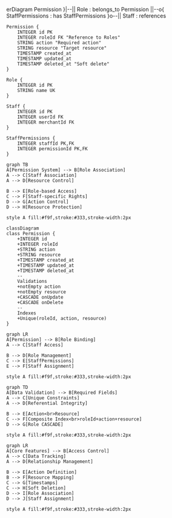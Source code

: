 erDiagram
    Permission }|--|| Role : belongs_to
    Permission ||--o{ StaffPermissions : has
    StaffPermissions }o--|| Staff : references

    Permission {
        INTEGER id PK
        INTEGER roleId FK "Reference to Roles"
        STRING action "Required action"
        STRING resource "Target resource"
        TIMESTAMP created_at
        TIMESTAMP updated_at
        TIMESTAMP deleted_at "Soft delete"
    }

    Role {
        INTEGER id PK
        STRING name UK
    }

    Staff {
        INTEGER id PK
        INTEGER userId FK
        INTEGER merchantId FK
    }

    StaffPermissions {
        INTEGER staffId PK,FK
        INTEGER permissionId PK,FK
    }

    graph TB
    A[Permission System] --> B[Role Association]
    A --> C[Staff Association]
    A --> D[Resource Control]
    
    B --> E[Role-based Access]
    C --> F[Staff-specific Rights]
    D --> G[Action Control]
    D --> H[Resource Protection]

    style A fill:#f9f,stroke:#333,stroke-width:2px

    classDiagram
    class Permission {
        +INTEGER id
        +INTEGER roleId
        +STRING action
        +STRING resource
        +TIMESTAMP created_at
        +TIMESTAMP updated_at
        +TIMESTAMP deleted_at
        --
        Validations
        +notEmpty action
        +notEmpty resource
        +CASCADE onUpdate
        +CASCADE onDelete
        --
        Indexes
        +Unique(roleId, action, resource)
    }

    graph LR
    A[Permission] --> B[Role Binding]
    A --> C[Staff Access]
    
    B --> D[Role Management]
    C --> E[StaffPermissions]
    E --> F[Staff Assignment]
    
    style A fill:#f9f,stroke:#333,stroke-width:2px

    graph TD
    A[Data Validation] --> B[Required Fields]
    A --> C[Unique Constraints]
    A --> D[Referential Integrity]
    
    B --> E[Action<br>Resource]
    C --> F[Composite Index<br>roleId+action+resource]
    D --> G[Role CASCADE]
    
    style A fill:#f9f,stroke:#333,stroke-width:2px

    graph LR
    A[Core Features] --> B[Access Control]
    A --> C[Data Tracking]
    A --> D[Relationship Management]
    
    B --> E[Action Definition]
    B --> F[Resource Mapping]
    C --> G[Timestamps]
    C --> H[Soft Deletion]
    D --> I[Role Association]
    D --> J[Staff Assignment]

    style A fill:#f9f,stroke:#333,stroke-width:2px